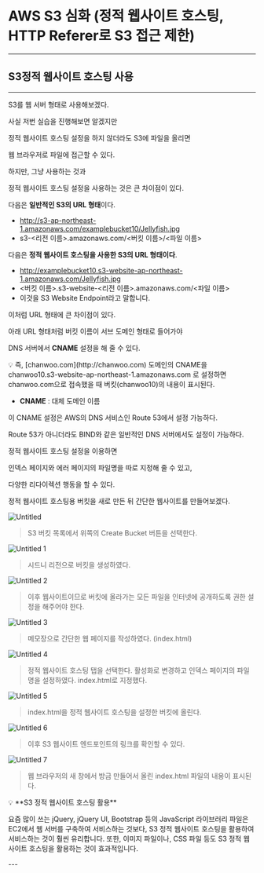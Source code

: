 # AWS S3 심화 (정적 웹사이트 호스팅, HTTP Referer로 S3 접근 제한)

---

## S3정적 웹사이트 호스팅 사용

---

S3를 웹 서버 형태로 사용해보겠다.

사실 저번 실습을 진행해보면 알겠지만 

정적 웹사이트 호스팅 설정을 하지 않더라도 S3에 파일을 올리면

웹 브라우저로 파일에 접근할 수 있다.

하지만, 그냥 사용하는 것과

정적 웹사이트 호스팅 설정을 사용하는 것은 큰 차이점이 있다.

다음은 **일반적인 S3의 URL 형태**이다.

- http://s3-ap-northeast-1.amazonaws.com/examplebucket10/Jellyfish.jpg
- s3-<리전 이름>.amazonaws.com/<버킷 이름>/<파일 이름>

다음은 **정적 웹사이트 호스팅을 사용한 S3의 URL 형태이다**.

- http://examplebucket10.s3-website-ap-northeast-1.amazonaws.com/Jellyfish.jpg
- <버킷 이름>.s3-website-<리전 이름>.amazonaws.com/<파일 이름>
- 이것을 S3 Website Endpoint라고 말합니다.

이처럼 URL 형태에 큰 차이점이 있다.

아래 URL 형태처럼 버킷 이름이 서브 도메인 형태로 들어가야

DNS 서버에서 **CNAME** 설정을 해 줄 수 있다.

<aside>
💡 즉, [chanwoo.com](http://chanwoo.com) 도메인의 CNAME을 
chanwoo10.s3-website-ap-northeast-1.amazonaws.com 로 설정하면
chanwoo.com으로 접속했을 때 버킷(chanwoo10)의 내용이 표시된다.

</aside>

* **CNAME** : 대체 도메인 이름

이 CNAME 설정은 AWS의 DNS 서비스인 Route 53에서 설정 가능하다.

Route 53가 아니더라도 BIND와 같은 일반적인 DNS 서버에서도 설정이 가능하다.

정적 웹사이트 호스팅 설정을 이용하면 

인덱스 페이지와 에러 페이지의 파일명을 따로 지정해 줄 수 있고,

다양한 리다이렉션 행동을 할 수 있다.

정적 웹사이트 호스팅용 버킷을 새로 만든 뒤 간단한 웹사이트를 만들어보겠다.

![Untitled](https://user-images.githubusercontent.com/84123877/179191107-766dd800-8f55-4251-bfde-09283a29da43.png)

> S3 버킷 목록에서 위쪽의 Create Bucket 버튼을 선택한다.
> 

![Untitled 1](https://user-images.githubusercontent.com/84123877/179191070-37cb65cc-f687-49cd-a335-ce76eb8e1f94.png)

> 시드니 리전으로 버킷을 생성하였다.
> 

![Untitled 2](https://user-images.githubusercontent.com/84123877/179191072-9963458f-4c0c-4d58-9c22-dfe4f80b5bc7.png)

> 이후 웹사이트이므로 버킷에 올라가는 모든 파일을 인터넷에 공개하도록 권한 설정을
해주어야 한다.
> 

![Untitled 3](https://user-images.githubusercontent.com/84123877/179191075-9e2c00c1-5761-4a93-a2f5-9074f76737ad.png)

> 메모장으로 간단한 웹 페이지를 작성하였다. (index.html)
> 

![Untitled 4](https://user-images.githubusercontent.com/84123877/179191078-c2767a29-4398-4f43-9427-e598ada670f7.png)

> 정적 웹사이트 호스팅 탭을 선택한다. 활성화로 변경하고
인덱스 페이지의 파일명을 설정하였다. index.html로 지정했다.
> 

![Untitled 5](https://user-images.githubusercontent.com/84123877/179191080-634857c0-e3c0-4da3-9fdc-913caf648636.png)

> index.html을 정적 웹사이트 호스팅을 설정한 버킷에 올린다.
> 

![Untitled 6](https://user-images.githubusercontent.com/84123877/179191083-cc003c97-4de5-47d0-bf85-0bc8238322fc.png)

> 이후 S3 웹사이트 엔드포인트의 링크를 확인할 수 있다.
> 

![Untitled 7](https://user-images.githubusercontent.com/84123877/179191085-2289ddd8-7c86-44aa-acca-45b82af42057.png)

> 웹 브라우저의 새 창에서 방금 만들어서 올린 index.html 파일의 내용이 표시된다.
> 

<aside>
💡 **S3 정적 웹사이트 호스팅 활용**

요즘 많이 쓰는 jQuery, jQuery UI, Bootstrap 등의 JavaScript 라이브러리 파일은 
EC2에서 웹 서버를 구축하여 서비스하는 것보다, S3 정적 웹사이트 호스팅을 활용하여 
서비스하는 것이 훨씬 유리합니다. 
또한, 이미지 파일이나, CSS 파일 등도 S3 정적 웹사이트 
호스팅을 활용하는 것이  효과적입니다.

</aside>
---
